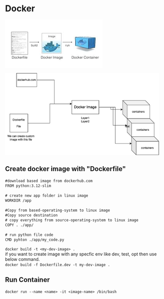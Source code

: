 # Docker 
![Alt text](image.png)

![!\[Alt text\](Docker Image container.png)](<Docker Image container.png>)

## Create docker image with "Dockerfile"
```
#download based image from dockerhub.com
FROM python:3.12-slim

# create new app folder in linux image
WORKDIR /app 

#Copy from based-operating-system to linux image
#Copy source destination
# copy everything from source-operating-system to linux image
COPY . ./app/

# run python file code
CMD pyhton ./app/my_code.py
```

`docker build -t <my-dev-image> .` <br>
if you want to create image with any specfic env like dev, test, opt then use below command.<br>
`docker build -f Dockerfile.dev -t my-dev-image .`

## Run Container
`docker run --name <name> -it <image-name> /bin/bash`

